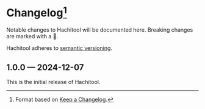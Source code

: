 # Changelog[^1]

Notable changes to Hachitool will be documented here. Breaking changes are marked with a 🚩.

Hachitool adheres to [semantic versioning](https://semver.org/spec/v2.0.0.html).

## <a name="1-0-0">1.0.0 — 2024-12-07</a>

This is the initial release of Hachitool.

[^1]: Format based on [Keep a Changelog](https://keepachangelog.com).
